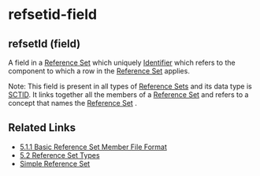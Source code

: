 # refsetid-field

## refsetId (field)

A field in a [Reference Set](https://confluence.ihtsdotools.org/display/DOCGLOSS/Reference+Set) which uniquely [Identifier](https://confluence.ihtsdotools.org/display/DOCGLOSS/Identifier) which refers to the component to which a row in the [Reference Set](https://confluence.ihtsdotools.org/display/DOCGLOSS/Reference+Set) applies.

Note: This field is present in all types of [Reference Sets](https://confluence.ihtsdotools.org/display/DOCGLOSS/Reference+Set) and its data type is [SCTID](https://confluence.ihtsdotools.org/display/DOCGLOSS/SCTID). It links together all the members of a [Reference Set](https://confluence.ihtsdotools.org/display/DOCGLOSS/Reference+Set) and refers to a concept that names the [Reference Set](https://confluence.ihtsdotools.org/display/DOCGLOSS/Reference+Set) .

## Related Links

* [5.1.1 Basic Reference Set Member File Format](../../../../../5.1.1-Basic-Reference-Set-Member-File-Format_28739345.html)
* [5.2 Reference Set Types](../../../../../5.2-Reference-Set-Types_28739366.html)
* [Simple Reference Set](https://confluence.ihtsdotools.org/display/WIPRELFMT/Simple+Reference+Set)
